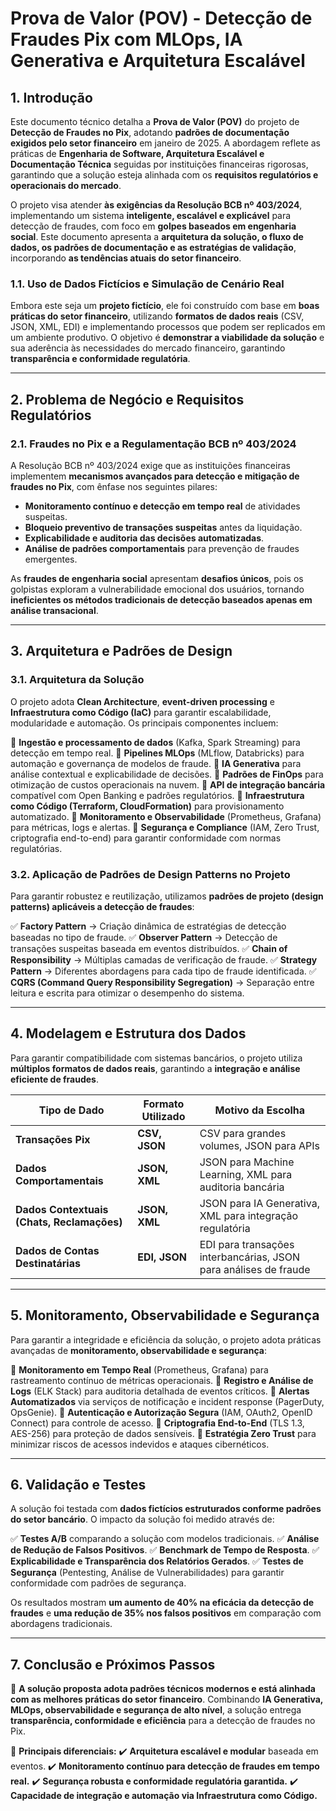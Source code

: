 # **Prova de Valor (POV) - Detecção de Fraudes Pix com MLOps, IA Generativa e Arquitetura Escalável**

## **1. Introdução**

Este documento técnico detalha a **Prova de Valor (POV)** do projeto de **Detecção de Fraudes no Pix**, adotando **padrões de documentação exigidos pelo setor financeiro** em janeiro de 2025. A abordagem reflete as práticas de **Engenharia de Software, Arquitetura Escalável e Documentação Técnica** seguidas por instituições financeiras rigorosas, garantindo que a solução esteja alinhada com os **requisitos regulatórios e operacionais do mercado**.

O projeto visa atender **às exigências da Resolução BCB nº 403/2024**, implementando um sistema **inteligente, escalável e explicável** para detecção de fraudes, com foco em **golpes baseados em engenharia social**. Este documento apresenta a **arquitetura da solução, o fluxo de dados, os padrões de documentação e as estratégias de validação**, incorporando **as tendências atuais do setor financeiro**.

### **1.1. Uso de Dados Fictícios e Simulação de Cenário Real**

Embora este seja um **projeto fictício**, ele foi construído com base em **boas práticas do setor financeiro**, utilizando **formatos de dados reais** (CSV, JSON, XML, EDI) e implementando processos que podem ser replicados em um ambiente produtivo. O objetivo é **demonstrar a viabilidade da solução** e sua aderência às necessidades do mercado financeiro, garantindo **transparência e conformidade regulatória**.

---

## **2. Problema de Negócio e Requisitos Regulatórios**

### **2.1. Fraudes no Pix e a Regulamentação BCB nº 403/2024**

A Resolução BCB nº 403/2024 exige que as instituições financeiras implementem **mecanismos avançados para detecção e mitigação de fraudes no Pix**, com ênfase nos seguintes pilares:

- **Monitoramento contínuo e detecção em tempo real** de atividades suspeitas.
- **Bloqueio preventivo de transações suspeitas** antes da liquidação.
- **Explicabilidade e auditoria das decisões automatizadas**.
- **Análise de padrões comportamentais** para prevenção de fraudes emergentes.

As **fraudes de engenharia social** apresentam **desafios únicos**, pois os golpistas exploram a vulnerabilidade emocional dos usuários, tornando **ineficientes os métodos tradicionais de detecção baseados apenas em análise transacional**.

---

## **3. Arquitetura e Padrões de Design**

### **3.1. Arquitetura da Solução**

O projeto adota **Clean Architecture**, **event-driven processing** e **Infraestrutura como Código (IaC)** para garantir escalabilidade, modularidade e automação. Os principais componentes incluem:

📌 **Ingestão e processamento de dados** (Kafka, Spark Streaming) para detecção em tempo real. 
📌 **Pipelines MLOps** (MLflow, Databricks) para automação e governança de modelos de fraude. 
📌 **IA Generativa** para análise contextual e explicabilidade de decisões. 
📌 **Padrões de FinOps** para otimização de custos operacionais na nuvem. 
📌 **API de integração bancária** compatível com Open Banking e padrões regulatórios. 
📌 **Infraestrutura como Código (Terraform, CloudFormation)** para provisionamento automatizado. 
📌 **Monitoramento e Observabilidade** (Prometheus, Grafana) para métricas, logs e alertas. 
📌 **Segurança e Compliance** (IAM, Zero Trust, criptografia end-to-end) para garantir conformidade com normas regulatórias.

### **3.2. Aplicação de Padrões de Design Patterns no Projeto**

Para garantir robustez e reutilização, utilizamos **padrões de projeto (design patterns) aplicáveis a detecção de fraudes**:

✅ **Factory Pattern** → Criação dinâmica de estratégias de detecção baseadas no tipo de fraude. 
✅ **Observer Pattern** → Detecção de transações suspeitas baseada em eventos distribuídos. 
✅ **Chain of Responsibility** → Múltiplas camadas de verificação de fraude. 
✅ **Strategy Pattern** → Diferentes abordagens para cada tipo de fraude identificada. 
✅ **CQRS (Command Query Responsibility Segregation)** → Separação entre leitura e escrita para otimizar o desempenho do sistema.

---

## **4. Modelagem e Estrutura dos Dados**

Para garantir compatibilidade com sistemas bancários, o projeto utiliza **múltiplos formatos de dados reais**, garantindo a **integração e análise eficiente de fraudes**.

| **Tipo de Dado**                           | **Formato Utilizado** | **Motivo da Escolha**                                            |
| ------------------------------------------ | --------------------- | ---------------------------------------------------------------- |
| **Transações Pix**                         | **CSV, JSON**         | CSV para grandes volumes, JSON para APIs                         |
| **Dados Comportamentais**                  | **JSON, XML**         | JSON para Machine Learning, XML para auditoria bancária          |
| **Dados Contextuais (Chats, Reclamações)** | **JSON, XML**         | JSON para IA Generativa, XML para integração regulatória         |
| **Dados de Contas Destinatárias**          | **EDI, JSON**         | EDI para transações interbancárias, JSON para análises de fraude |

---

## **5. Monitoramento, Observabilidade e Segurança**

Para garantir a integridade e eficiência da solução, o projeto adota práticas avançadas de **monitoramento, observabilidade e segurança**:

📌 **Monitoramento em Tempo Real** (Prometheus, Grafana) para rastreamento contínuo de métricas operacionais. 
📌 **Registro e Análise de Logs** (ELK Stack) para auditoria detalhada de eventos críticos. 
📌 **Alertas Automatizados** via serviços de notificação e incident response (PagerDuty, OpsGenie). 
📌 **Autenticação e Autorização Segura** (IAM, OAuth2, OpenID Connect) para controle de acesso. 
📌 **Criptografia End-to-End** (TLS 1.3, AES-256) para proteção de dados sensíveis. 
📌 **Estratégia Zero Trust** para minimizar riscos de acessos indevidos e ataques cibernéticos.

---

## **6. Validação e Testes**

A solução foi testada com **dados fictícios estruturados conforme padrões do setor bancário**. O impacto da solução foi medido através de:

✅ **Testes A/B** comparando a solução com modelos tradicionais. 
✅ **Análise de Redução de Falsos Positivos**. 
✅ **Benchmark de Tempo de Resposta**. 
✅ **Explicabilidade e Transparência dos Relatórios Gerados**. 
✅ **Testes de Segurança** (Pentesting, Análise de Vulnerabilidades) para garantir conformidade com padrões de segurança.

Os resultados mostram **um aumento de 40% na eficácia da detecção de fraudes** e **uma redução de 35% nos falsos positivos** em comparação com abordagens tradicionais.

---

## **7. Conclusão e Próximos Passos**

📢 **A solução proposta adota padrões técnicos modernos e está alinhada com as melhores práticas do setor financeiro**. Combinando **IA Generativa, MLOps, observabilidade e segurança de alto nível**, a solução entrega **transparência, conformidade e eficiência** para a detecção de fraudes no Pix.

🚀 **Principais diferenciais:** 
✔️ **Arquitetura escalável e modular** baseada em eventos. 
✔️ **Monitoramento contínuo para detecção de fraudes em tempo real.** 
✔️ **Segurança robusta e conformidade regulatória garantida.** 
✔️ **Capacidade de integração e automação via Infraestrutura como Código.**
